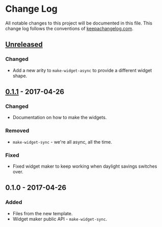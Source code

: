 # Change Log
All notable changes to this project will be documented in this file. This change log follows the conventions of [keepachangelog.com](http://keepachangelog.com/).

## [Unreleased]
### Changed
- Add a new arity to `make-widget-async` to provide a different widget shape.

## [0.1.1] - 2017-04-26
### Changed
- Documentation on how to make the widgets.

### Removed
- `make-widget-sync` - we're all async, all the time.

### Fixed
- Fixed widget maker to keep working when daylight savings switches over.

## 0.1.0 - 2017-04-26
### Added
- Files from the new template.
- Widget maker public API - `make-widget-sync`.

[Unreleased]: https://github.com/your-name/dsotmc-may-2017/compare/0.1.1...HEAD
[0.1.1]: https://github.com/your-name/dsotmc-may-2017/compare/0.1.0...0.1.1
